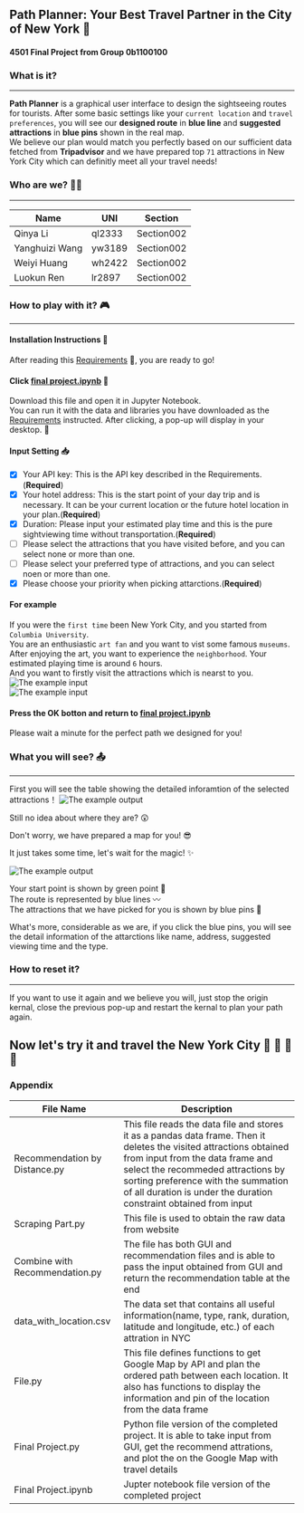 ## Path Planner: Your Best Travel Partner in the City of New York :statue_of_liberty:     
#### 4501 Final Project from Group 0b1100100  
  
  
### What is it?   
---
**Path Planner** is a graphical user interface to design the sightseeing routes for tourists. 
After some basic settings like your `current location` and `travel preferences`, 
you will see our **designed route** in **blue line** and **suggested attractions** in **blue pins** shown in the real map.  
We believe our plan would match you perfectly based on our sufficient data fetched from **Tripadvisor** and we have prepared top `71` attractions in New York City which can definitly meet all your travel needs!

### Who are we?  :two_women_holding_hands::two_women_holding_hands:
---
|Name|UNI|Section|
|---|---|---|
|Qinya Li|ql2333|Section002|
|Yanghuizi Wang|yw3189|Section002|
|Weiyi Huang|wh2422|Section002|
|Luokun Ren|lr2897|Section002|

### How to play with it? :video_game:    
---
#### Installation Instructions :ledger:  
After reading this [Requirements](https://github.com/FinalProject0b1100100/tfa_project/blob/master/Requirements.txt) :page_with_curl:, you are ready to go!  

#### Click [final project.ipynb](https://github.com/FinalProject0b1100100/tfa_project/blob/master/final%20project.ipynb) :open_file_folder:  
Download this file and open it in Jupyter Notebook.  
You can run it with the data and libraries you have downloaded as the [Requirements](https://github.com/FinalProject0b1100100/tfa_project/blob/master/Requirements.txt) instructed.
After clicking, a pop-up will display in your desktop. :newspaper:  

#### Input Setting :inbox_tray:
- [x] Your API key: This is the API key described in the Requirements.(**Required**)   
- [x] Your hotel address: This is the start point of your day trip and is necessary. It can be your current location or the future hotel location in your plan.(**Required**)    
- [x] Duration: Please input your estimated play time and this is the pure sightviewing time without transportation.(**Required**) 
- [ ]  Please select the attractions that you have visited before, and you can select none or more than one.  
- [ ]  Please select your preferred type of attractions, and you can select noen or more than one. 
- [x]  Please choose your priority when picking attarctions.(**Required**)    

#### For example  
If you were the `first time` been New York City, and you started from `Columbia University`.   
You are an enthusiastic `art fan` and you want to vist some famous `museums`.  
After enjoying the art, you want to experience the `neighborhood`.
Your estimated playing time is around `6` hours.  
And you want to firstly visit the attractions which is nearst to you.
![The example input](https://raw.githubusercontent.com/FinalProject0b1100100/tfa_project/master/input1.png)  
![The example input](https://raw.githubusercontent.com/FinalProject0b1100100/tfa_project/master/input2.png)  

#### Press the OK botton and return to [final project.ipynb](https://github.com/FinalProject0b1100100/tfa_project/blob/master/final%20project.ipynb) 
Please wait a minute for the perfect path we designed for you!  
    
### What you will see? :outbox_tray:    
---
First you will see the table showing the detailed inforamtion of the selected attractions！
![The example output](https://raw.githubusercontent.com/FinalProject0b1100100/tfa_project/master/output1.jpg) 

Still no idea about where they are? :astonished:   

Don't worry, we have prepared a map for you! :sunglasses: 

It just takes some time, let's wait for the magic! :sparkles:   

![The example output](https://raw.githubusercontent.com/FinalProject0b1100100/tfa_project/master/output2.jpg)  

Your start point is shown by green point :herb:  
The route is represented by blue lines :wavy_dash:  
The attractions that we have picked for you is shown by blue pins :small_blue_diamond:  

What's more, considerable as we are, if you click the blue pins, you will see the detail information of the attarctions like name, address, suggested viewing time and the type.  

### How to reset it?   
---
If you want to use it again and we believe you will, just stop the origin kernal, close the previous pop-up and restart the kernal to plan your path again.  

## Now let's try it and travel the New York City :sunrise: :mount_fuji: :rainbow: :stars:    

### Appendix  
|File Name|Description|
|---|---|
|Recommendation by Distance.py|This file reads the data file and stores it as a pandas data frame. Then it deletes the visited attractions obtained from input from the data frame and select the recommeded attractions by sorting preference with the summation of all duration is under the duration constraint obtained from input |
|Scraping Part.py|This file is used to obtain the raw data from website|
|Combine with Recommendation.py|The file has both GUI and recommendation files and is able to pass the input obtained from GUI and return the recommendation table at the end|
|data_with_location.csv|The data set that contains all useful information(name, type, rank, duration, latitude and longitude, etc.) of each attration in NYC|
|File.py|This file defines functions to get Google Map by API and plan the ordered path between each location. It also has functions to display the information and pin of the location from the data frame|
|Final Project.py|Python file version of the completed project. It is able to take input from GUI, get the recommend attrations, and plot the on the Google Map with travel details|
|Final Project.ipynb|Jupter notebook file version of the completed project|


